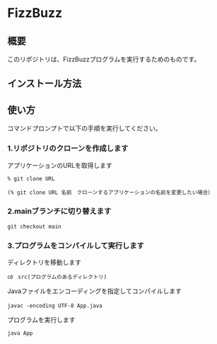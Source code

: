 # FizzBuzz

## 概要
このリポジトリは、FizzBuzzプログラムを実行するためのものです。

## インストール方法

## 使い方

コマンドプロンプトで以下の手順を実行してください。

### 1.リポジトリのクローンを作成します

アプリケーションのURLを取得します

	% git clone URL

	(% git clone URL 名前　クローンするアプリケーションの名前を変更したい場合）
   
### 2.mainブランチに切り替えます

	git checkout main

### 3.プログラムをコンパイルして実行します

ディレクトリを移動します

	㏅　src(プログラムのあるディレクトリ)
 
 Javaファイルをエンコーディングを指定してコンパイルします
 
	javac -encoding UTF-8 App.java　
 
プログラムを実行します

  	java App

